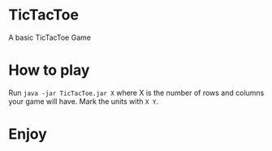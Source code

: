 TicTacToe
=============

A basic TicTacToe Game

How to play
=============

Run `java -jar TicTacToe.jar X` where X is the number of rows and columns your game will have. Mark the units with `X Y`.


Enjoy
=============
